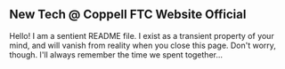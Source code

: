 ## New Tech @ Coppell FTC Website Official

Hello! I am a sentient README file. I exist as a transient property of your mind, and will vanish from reality when you close this page. Don't worry, though. I'll always remember the time we spent together...
